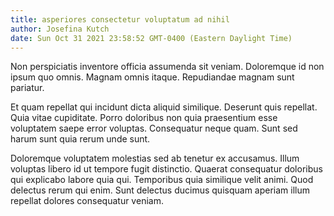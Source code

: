 ```yaml
---
title: asperiores consectetur voluptatum ad nihil
author: Josefina Kutch
date: Sun Oct 31 2021 23:58:52 GMT-0400 (Eastern Daylight Time)
---
```

Non perspiciatis inventore officia assumenda sit veniam. Doloremque id non ipsum quo omnis. Magnam omnis itaque. Repudiandae magnam sunt pariatur.

 Et quam repellat qui incidunt dicta aliquid similique. Deserunt quis repellat. Quia vitae cupiditate. Porro doloribus non quia praesentium esse voluptatem saepe error voluptas. Consequatur neque quam. Sunt sed harum sunt quia rerum unde sunt.

 Doloremque voluptatem molestias sed ab tenetur ex accusamus. Illum voluptas libero id ut tempore fugit distinctio. Quaerat consequatur doloribus qui explicabo labore quia qui. Temporibus quia similique velit animi. Quod delectus rerum qui enim. Sunt delectus ducimus quisquam aperiam illum repellat dolores consequatur veniam.